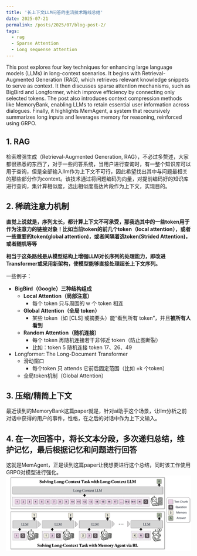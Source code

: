 ```yaml
---
title: '长上下文LLM问答的主流技术路线总结'
date: 2025-07-21
permalink: /posts/2025/07/blog-post-2/
tags:
  - rag
  - Sparse Attention
  - Long sequense attention
---
```

This post explores four key techniques for enhancing large language models (LLMs) in long-context scenarios. It begins with Retrieval-Augmented Generation (RAG), which retrieves relevant knowledge snippets to serve as context. It then discusses sparse attention mechanisms, such as BigBird and Longformer, which improve efficiency by connecting only selected tokens. The post also introduces context compression methods like MemoryBank, enabling LLMs to retain essential user information across dialogues. Finally, it highlights MemAgent, a system that recursively summarizes long inputs and leverages memory for reasoning, reinforced using GRPO.

## 1. RAG

检索增强生成（Retrieval-Augmented Generation, RAG），不必过多赘述，大家都很熟悉的东西了，对于一些问答系统，当用户进行查询时，有一整个知识库可以用于查询，但是全部输入llm作为上下文不可行，因此希望找出其中与问题最相关的那些部分作为context。该技术通过将问题编码为向量，对提前编码好的知识库进行查询，集计算相似度，选出相似度高达片段作为上下文，实现目的。

## 2. 稀疏注意力机制

**直觉上说就是，序列太长，都计算上下文不可承受，那我选其中的一些token用于作为注意力的链接对象！比如当前token的前几个token（local attention），或者一些重要的token(global attention)，或者间隔着选token(Strided Attention)，或者随机等等**

**相当于这条路线是从模型结构上增强LLM对长序列的处理能力，即改进Transformer或采用新架构，使模型能够直接处理超长上下文序列。**

一些例子：

- **BigBird（Google）三种结构组成**
    - **Local Attention（局部注意）**
        - 每个 token 只与周围的 w 个 token 相连
    - **Global Attention（全局 token）**
        - 某些 token（如 [CLS] 或摘要头）能“看到所有 token”，并且**被所有人看到**
    - **Random Attention（随机连接）**
        - 每个 token 再随机连接若干非邻近 token（防止图断裂）
        - 比如：token 5 随机连接 token 17、26、49
- Longformer: The Long-Document Transformer
    - 滑动窗口
        - 每个token 只 attends 它前后固定范围（比如 ±k 个token）
    - 全局token机制（Global Attention）

## 3. 压缩/精简上下文

最近读到的MemoryBank这篇paper就是，针对ai助手这个场景，让llm分析之前对话中获得的用户的事件，性格，在之后的对话中作为上下文输入。

## 4. 在一次回答中，将长文本分段，多次递归总结，维护记忆，最后根据记忆和问题进行回答

这就是MemAgent，正是读到这篇paper让我想要进行这个总结，同时该工作使用GRPO对模型进行强化。
![MemAgent示意图](/images/memagent.png)
